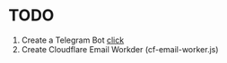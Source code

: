 # TODO

1. Create a Telegram Bot [click](https://www.directual.com/lesson-library/how-to-create-a-telegram-bot)
2. Create Cloudflare Email Workder (cf-email-worker.js)